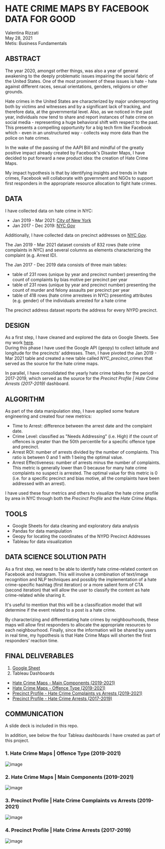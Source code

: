 # HATE CRIME MAPS BY FACEBOOK DATA FOR GOOD
Valentina Rizzati <br/>
May 28, 2021 <br/>
Metis: Business Fundamentals <br/>

## ABSTRACT
The year 2020, amongst orther things, was also a year of general awakening to the deeply problematic issues impairing the social fabric of the United States. One of the most prominent of these issues is hate - hate against different races, sexual orientations, genders, religions or other grounds.

Hate crimes in the United States are characterized by major underreporting both by victims and witnesses and by a significant lack of tracking, and therefore data, at the governmental level. Also, as we noticed in the past year, individuals now tend to share and report instances of hate crime on social media - representing a huge behavioral shift with respect to the past. This presents a compelling opportunity for a big tech firm like Facebook which - even in an unstructured way - collects way more data than the police on hate crimes. 

In the wake of the passing of the AAPI Bill and mindful of the greatly positive impact already created by Facebook's Disaster Maps, I have decided to put forward a new product idea: the creation of Hate Crime Maps. 

My impact hypothesis is that by identifying insights and trends in hate crimes, Facebook will collaborate with government and NGOs to support first responders in the appropriate resource allocation to fight hate crimes. 

## DATA

I have collected data on hate crime in NYC:
- Jan 2019 - Mar 2021: [City of New York](https://data.cityofnewyork.us/Public-Safety/NYPD-Hate-Crimes/bqiq-cu78)
- Jan 2017 - Dec 2019: [NYC Gov](https://www1.nyc.gov/site/nypd/stats/reports-analysis/hate-crimes-archive-2017.page)

Additionally, I have collected data on precinct addresses on [NYC Gov](https://www1.nyc.gov/site/nypd/bureaus/patrol/precincts-landing.page).

The Jan 2019 - Mar 2021 dataset consists of 832 rows (hate crime complaints in NYC) and several columns as elements characterizing the complaint (e.g. Arrest ID).

The Jan 2017 - Dec 2019 data consists of three main tables:
- table of 231 rows (unique by year and precinct number) presenting the count of complaints by bias motive per precinct per year
- table of 231 rows (unique by year and precinct number) presenting the count of murder and felony assaults per precinct per year
- table of 418 rows (hate crime arrestees in NYC) presenting attributes (e.g. gender) of the individuals arrested for a hate crime

The precinct address dataset reports the address for every NYPD precinct.

## DESIGN

As a first step, I have cleaned and explored the data on Google Sheets. See my work [here](https://docs.google.com/spreadsheets/d/1xgUaUFrYza1ZxL4bKAzrVbhHiHSxZJBO2TWrZAxdAAo/edit?usp=sharing). <br/>
During this phase I have used the Google API (geopy) to collect latitude and longitude for the precincts' addresses. Then, I have pivoted the Jan 2019 - Mar 2021 table and created a new table called *NYC_precinct_crimes* that served as the source for the hate crime maps.

In parallel, I have consolidated the yearly hate crime tables for the period 2017-2019, which served as the source for the *Precinct Profile | Hate Crime Arrests (2017-2019)* dashboard.

## ALGORITHM

As part of the data manipulation step, I have applied some feature engineering and created four new metrics:
- Time to Arrest: difference between the arrest date and the complaint date.
- Crime Level: classified as "Needs Addressing" (i.e. High) if the count of offences is greater than the 50th percentile for a specific offence type and precinct.
- Arrest ROI: number of arrests divided by the number of complaints. This ratio is between 0 and 1 with 1 being the optimal value. 
- Arrest Effectiveness: number of arrests minus the number of complaints. This metric is generally lower than 0 because for many hate crime complaints no suspect is arrested. The optimal value for this metric is 0 (i.e. for a specific precinct and bias motive, all the complaints have been addressed with an arrest).

I have used these four metrics and others to visualize the hate crime profile by area in NYC through both the *Precinct Profile* and the *Hate Crime Maps*.

## TOOLS

- Google Sheets for data cleaning and exploratory data analysis
- Pandas for data manipulation
- Geopy for locating the coordinates of the NYPD Precinct Addresses 
- Tableau for data visualization

## DATA SCIENCE SOLUTION PATH

As a first step, we need to be able to identify hate crime-related content on Facebook and Instagram. This will involve a combination of text/image recognition and NLP techniques and possibly the implementation of a hate crime-specific hashtag (first iteration) or a more salient form of CTA (second iteration) that will allow the user to classify the content as hate crime-related while sharing it.

It's useful to mention that this will be a classification model that will determine if the event related to a post is a hate crime.

By characterizing and differentiating hate crimes by neighbourhoods, these maps will allow first responders to allocate the appropriate resources to each neighbourhood. Finally, since the information will be shared by users in real time, my hypothesis is that Hate Crime Maps will shorten the first responders’ reaction time.

## FINAL DELIVERABLES
1. [Google Sheet](https://docs.google.com/spreadsheets/d/1xgUaUFrYza1ZxL4bKAzrVbhHiHSxZJBO2TWrZAxdAAo/edit?usp=sharing)
2. Tableau Dashboards
- [Hate Crime Maps - Main Components (2019-2021)](https://public.tableau.com/views/HateCrimeMaps-MainComponents/Hate_Crime_Maps_Components?:language=en-US&:display_count=n&:origin=viz_share_link)
- [Hate Crime Maps - Offence Type (2019-2021)](https://public.tableau.com/views/HateCrimeMaps-OffenceType/Hate_Crime_Maps_Offence?:language=en-US&:display_count=n&:origin=viz_share_link)
- [Precinct Profile - Hate Crime Complaints vs Arrests (2019-2021)](https://public.tableau.com/views/HateCrimePrecinctProfile-ComplaintsvsArrests/PP_complaints_arrests?:language=en-US&:display_count=n&:origin=viz_share_link)
- [Precinct Profile - Hate Crime  Arrests (2017-2019)](https://public.tableau.com/views/HateCrimePrecinctProfile-Arrests/PP_arrests?:language=en-US&:retry=yes&:display_count=n&:origin=viz_share_link)

## COMMUNICATION

A slide deck is included in this repo. 

In addition, see below the four Tableau dashboards I have created as part of this project.

### 1. Hate Crime Maps | Offence Type (2019-2021)
![image](https://user-images.githubusercontent.com/68084582/119904308-25d88800-bf18-11eb-8b55-d4b534d5a9ed.png)

### 2. Hate Crime Maps | Main Components (2019-2021)
![image](https://user-images.githubusercontent.com/68084582/119911218-da79a600-bf26-11eb-9d52-67429355e005.png)

### 3. Precinct Profile | Hate Crime Complaints vs Arrests (2019-2021)
![image](https://user-images.githubusercontent.com/68084582/119904164-e447dd00-bf17-11eb-8ee7-490dd22c58fc.png)

### 4. Precinct Profile | Hate Crime Arrests (2017-2019)
![image](https://user-images.githubusercontent.com/68084582/119904228-017cab80-bf18-11eb-9c37-a698ae856761.png)
